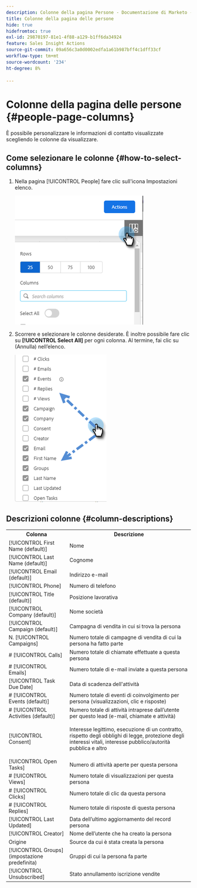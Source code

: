 ```yaml
---
description: Colonne della pagina Persone - Documentazione di Marketo - Documentazione del prodotto
title: Colonne della pagina delle persone
hide: true
hidefromtoc: true
exl-id: 29870197-81e1-4f88-a129-b1ff6da34924
feature: Sales Insight Actions
source-git-commit: 09a656c3a0d0002edfa1a61b987bff4c1dff33cf
workflow-type: tm+mt
source-wordcount: '234'
ht-degree: 8%

---
```


# Colonne della pagina delle persone {#people-page-columns}

È possibile personalizzare le informazioni di contatto visualizzate scegliendo le colonne da visualizzare.

## Come selezionare le colonne {#how-to-select-columns}

1. Nella pagina [!UICONTROL People] fare clic sull&#39;icona Impostazioni elenco.

   ![](assets/people-page-columns-1.png)

1. Scorrere e selezionare le colonne desiderate. È inoltre possibile fare clic su **[!UICONTROL Select All]** per ogni colonna. Al termine, fai clic su (Annulla) nell’elenco.

   ![](assets/people-page-columns-2.png)

## Descrizioni colonne {#column-descriptions}

<table>
 <colgroup>
  <col>
  <col>
 </colgroup>
 <tbody>
  <tr>
   <th>Colonna</th>
   <th>Descrizione</th>
  </tr>
  <tr>
   <td>[!UICONTROL First Name (default)]</td>
   <td>Nome</td>
  </tr>
  <tr>
   <td>[!UICONTROL Last Name (default)]</td>
   <td>Cognome</td>
  </tr>
  <tr>
   <td colspan="1">[!UICONTROL Email (default)]</td>
   <td colspan="1">Indirizzo e-mail</td>
  </tr>
  <tr>
   <td colspan="1">[!UICONTROL Phone]</td>
   <td colspan="1">Numero di telefono</td>
  </tr>
  <tr>
   <td colspan="1">[!UICONTROL Title (default)]</td>
   <td colspan="1">Posizione lavorativa</td>
  </tr>
  <tr>
   <td>[!UICONTROL Company (default)]</td>
   <td>Nome società</td>
  </tr>
  <tr>
   <td>[!UICONTROL Campaign (default)]</td>
   <td>Campagna di vendita in cui si trova la persona</td>
  </tr>
  <tr>
   <td>N. [!UICONTROL Campaigns]</td>
   <td>Numero totale di campagne di vendita di cui la persona ha fatto parte</td>
  </tr>
  <tr>
   <td># [!UICONTROL Calls]</td>
   <td>Numero totale di chiamate effettuate a questa persona</td>
  </tr>
  <tr>
   <td># [!UICONTROL Emails]</td>
   <td>Numero totale di e-mail inviate a questa persona</td>
  </tr>
  <tr>
   <td>[!UICONTROL Task Due Date]</td>
   <td>Data di scadenza dell'attività</td>
  </tr>
  <tr>
   <td># [!UICONTROL Events (default)]</td>
   <td>Numero totale di eventi di coinvolgimento per persona (visualizzazioni, clic e risposte)</td>
  </tr>
  <tr>
   <td># [!UICONTROL Activities (default)]</td>
   <td>Numero totale di attività intraprese dall’utente per questo lead (e-mail, chiamate e attività)</td>
  </tr>
  <tr>
   <td>[!UICONTROL Consent]</td>
   <td><p>Interesse legittimo, esecuzione di un contratto, rispetto degli obblighi di legge, protezione degli interessi vitali, interesse pubblico/autorità pubblica e altro</p></td>
  </tr>
  <tr>
   <td>[!UICONTROL Open Tasks]</td>
   <td>Numero di attività aperte per questa persona</td>
  </tr>
  <tr>
   <td># [!UICONTROL Views]</td>
   <td>Numero totale di visualizzazioni per questa persona</td>
  </tr>
  <tr>
   <td># [!UICONTROL Clicks]</td>
   <td>Numero totale di clic da questa persona</td>
  </tr>
  <tr>
   <td># [!UICONTROL Replies]</td>
   <td>Numero totale di risposte di questa persona</td>
  </tr>
  <tr>
   <td>[!UICONTROL Last Updated]</td>
   <td>Data dell’ultimo aggiornamento del record persona</td>
  </tr>
  <tr>
   <td>[!UICONTROL Creator]</td>
   <td>Nome dell’utente che ha creato la persona</td>
  </tr>
  <tr>
   <td>Origine</td>
   <td>Source da cui è stata creata la persona</td>
  </tr>
  <tr>
   <td>[!UICONTROL Groups] (impostazione predefinita)</td>
   <td>Gruppi di cui la persona fa parte</td>
  </tr>
  <tr>
   <td colspan="1">[!UICONTROL Unsubscribed]</td>
   <td colspan="1">Stato annullamento iscrizione vendite</td>
  </tr>
 </tbody>
</table>
